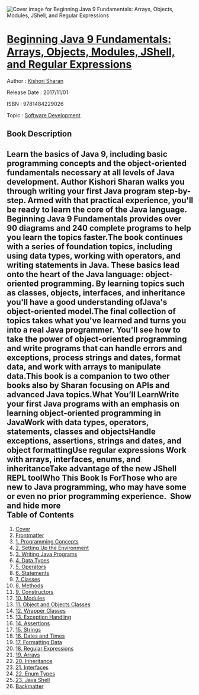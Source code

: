 ![Cover image for Beginning Java 9 Fundamentals: Arrays, Objects, Modules, JShell, and Regular Expressions](https://imgdetail.ebookreading.net/cover/cover/20200215/EB9781484229026.jpg)

[Beginning Java 9 Fundamentals: Arrays, Objects, Modules, JShell, and Regular Expressions](https://ebookreading.net/view/book/Beginning+Java+9+Fundamentals%3A+Arrays%2C+Objects%2C+Modules%2C+JShell%2C+and+Regular+Expressions-EB9781484229026_1.html "Beginning Java 9 Fundamentals: Arrays, Objects, Modules, JShell, and Regular Expressions")
====================================================================================================================

Author : [Kishori Sharan](https://ebookreading.net/search/author/Kishori+Sharan)

Release Date : 2017/11/01

ISBN : 9781484229026

Topic : [Software Development](https://ebookreading.net/search/category/software-development)

Book Description
-----------------

 Learn the basics of Java 9, including basic programming concepts and the object-oriented fundamentals necessary at all levels of Java development. Author Kishori Sharan walks you through writing your first Java program step-by-step. Armed with that practical experience, you'll be ready to learn the core of the Java language. Beginning Java 9 Fundamentals provides over 90 diagrams and 240 complete programs to help you learn the topics faster.The book continues with a series of foundation topics, including using data types, working with operators, and writing statements in Java. These basics lead onto the heart of the Java language: object-oriented programming. By learning topics such as classes, objects, interfaces, and inheritance you'll have a good understanding ofJava's object-oriented model.The final collection of topics takes what you've learned and turns you into a real Java programmer. You'll see how to take the power of object-oriented programming and write programs that can handle errors and exceptions, process strings and dates, format data, and work with arrays to manipulate data.This book is a companion to two other books also by Sharan focusing on APIs and advanced Java topics.What You’ll LearnWrite your first Java programs with an emphasis on learning object-oriented programming in JavaWork with data types, operators, statements, classes and objectsHandle exceptions, assertions, strings and dates, and object formattingUse regular expressions Work with arrays, interfaces, enums, and inheritanceTake advantage of the new JShell REPL toolWho This Book Is ForThose who are new to Java programming, who may have some or even no prior programming experience.         Show and hide more                
Table of Contents
-----------------

1. [Cover](https://ebookreading.net/view/book/Beginning+Java+9+Fundamentals%3A+Arrays%2C+Objects%2C+Modules%2C+JShell%2C+and+Regular+Expressions-EB9781484229026_1.html)
1. [Frontmatter](https://ebookreading.net/view/book/Beginning+Java+9+Fundamentals%3A+Arrays%2C+Objects%2C+Modules%2C+JShell%2C+and+Regular+Expressions-EB9781484229026_2.html)
1. [1. Programming Concepts](https://ebookreading.net/view/book/Beginning+Java+9+Fundamentals%3A+Arrays%2C+Objects%2C+Modules%2C+JShell%2C+and+Regular+Expressions-EB9781484229026_3.html)
1. [2. Setting Up the Environment](https://ebookreading.net/view/book/Beginning+Java+9+Fundamentals%3A+Arrays%2C+Objects%2C+Modules%2C+JShell%2C+and+Regular+Expressions-EB9781484229026_4.html)
1. [3. Writing Java Programs](https://ebookreading.net/view/book/Beginning+Java+9+Fundamentals%3A+Arrays%2C+Objects%2C+Modules%2C+JShell%2C+and+Regular+Expressions-EB9781484229026_5.html)
1. [4. Data Types](https://ebookreading.net/view/book/Beginning+Java+9+Fundamentals%3A+Arrays%2C+Objects%2C+Modules%2C+JShell%2C+and+Regular+Expressions-EB9781484229026_6.html)
1. [5. Operators](https://ebookreading.net/view/book/Beginning+Java+9+Fundamentals%3A+Arrays%2C+Objects%2C+Modules%2C+JShell%2C+and+Regular+Expressions-EB9781484229026_7.html)
1. [6. Statements](https://ebookreading.net/view/book/Beginning+Java+9+Fundamentals%3A+Arrays%2C+Objects%2C+Modules%2C+JShell%2C+and+Regular+Expressions-EB9781484229026_8.html)
1. [7. Classes](https://ebookreading.net/view/book/Beginning+Java+9+Fundamentals%3A+Arrays%2C+Objects%2C+Modules%2C+JShell%2C+and+Regular+Expressions-EB9781484229026_9.html)
1. [8. Methods](https://ebookreading.net/view/book/Beginning+Java+9+Fundamentals%3A+Arrays%2C+Objects%2C+Modules%2C+JShell%2C+and+Regular+Expressions-EB9781484229026_10.html)
1. [9. Constructors](https://ebookreading.net/view/book/Beginning+Java+9+Fundamentals%3A+Arrays%2C+Objects%2C+Modules%2C+JShell%2C+and+Regular+Expressions-EB9781484229026_11.html)
1. [10. Modules](https://ebookreading.net/view/book/Beginning+Java+9+Fundamentals%3A+Arrays%2C+Objects%2C+Modules%2C+JShell%2C+and+Regular+Expressions-EB9781484229026_12.html)
1. [11. Object and Objects Classes](https://ebookreading.net/view/book/Beginning+Java+9+Fundamentals%3A+Arrays%2C+Objects%2C+Modules%2C+JShell%2C+and+Regular+Expressions-EB9781484229026_13.html)
1. [12. Wrapper Classes](https://ebookreading.net/view/book/Beginning+Java+9+Fundamentals%3A+Arrays%2C+Objects%2C+Modules%2C+JShell%2C+and+Regular+Expressions-EB9781484229026_14.html)
1. [13. Exception Handling](https://ebookreading.net/view/book/Beginning+Java+9+Fundamentals%3A+Arrays%2C+Objects%2C+Modules%2C+JShell%2C+and+Regular+Expressions-EB9781484229026_15.html)
1. [14. Assertions](https://ebookreading.net/view/book/Beginning+Java+9+Fundamentals%3A+Arrays%2C+Objects%2C+Modules%2C+JShell%2C+and+Regular+Expressions-EB9781484229026_16.html)
1. [15. Strings](https://ebookreading.net/view/book/Beginning+Java+9+Fundamentals%3A+Arrays%2C+Objects%2C+Modules%2C+JShell%2C+and+Regular+Expressions-EB9781484229026_17.html)
1. [16. Dates and Times](https://ebookreading.net/view/book/Beginning+Java+9+Fundamentals%3A+Arrays%2C+Objects%2C+Modules%2C+JShell%2C+and+Regular+Expressions-EB9781484229026_18.html)
1. [17. Formatting Data](https://ebookreading.net/view/book/Beginning+Java+9+Fundamentals%3A+Arrays%2C+Objects%2C+Modules%2C+JShell%2C+and+Regular+Expressions-EB9781484229026_19.html)
1. [18. Regular Expressions](https://ebookreading.net/view/book/Beginning+Java+9+Fundamentals%3A+Arrays%2C+Objects%2C+Modules%2C+JShell%2C+and+Regular+Expressions-EB9781484229026_20.html)
1. [19. Arrays](https://ebookreading.net/view/book/Beginning+Java+9+Fundamentals%3A+Arrays%2C+Objects%2C+Modules%2C+JShell%2C+and+Regular+Expressions-EB9781484229026_21.html)
1. [20. Inheritance](https://ebookreading.net/view/book/Beginning+Java+9+Fundamentals%3A+Arrays%2C+Objects%2C+Modules%2C+JShell%2C+and+Regular+Expressions-EB9781484229026_22.html)
1. [21. Interfaces](https://ebookreading.net/view/book/Beginning+Java+9+Fundamentals%3A+Arrays%2C+Objects%2C+Modules%2C+JShell%2C+and+Regular+Expressions-EB9781484229026_23.html)
1. [22. Enum Types](https://ebookreading.net/view/book/Beginning+Java+9+Fundamentals%3A+Arrays%2C+Objects%2C+Modules%2C+JShell%2C+and+Regular+Expressions-EB9781484229026_24.html)
1. [23. Java Shell](https://ebookreading.net/view/book/Beginning+Java+9+Fundamentals%3A+Arrays%2C+Objects%2C+Modules%2C+JShell%2C+and+Regular+Expressions-EB9781484229026_25.html)
1. [Backmatter](https://ebookreading.net/view/book/Beginning+Java+9+Fundamentals%3A+Arrays%2C+Objects%2C+Modules%2C+JShell%2C+and+Regular+Expressions-EB9781484229026_26.html)

